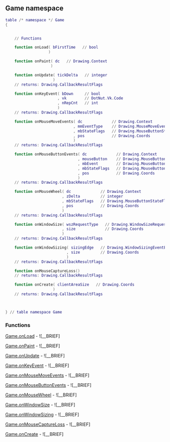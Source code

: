 ## Game namespace
```lua
table /* namespace */ Game
{


    // Functions

    function onLoad( bFirstTime   // bool
                   )

    function onPaint( dc   // Drawing.Context
                    )

    function onUpdate( tickDelta   // integer
                     )
    // returns: Drawing.CallbackResultFlags

    function onKeyEvent( bDown     // bool
                       , vk        // DotNut.Vk.Code
                       , nRepCnt   // int
                       )
    // returns: Drawing.CallbackResultFlags

    function onMouseMoveEvents( dc             // Drawing.Context
                              , mmEventType    // Drawing.MouseMoveEventType
                              , mbStateFlags   // Drawing.MouseButtonStateFlags
                              , pos            // Drawing.Coords
                              )
    // returns: Drawing.CallbackResultFlags

    function onMouseButtonEvents( dc             // Drawing.Context
                                , mouseButton    // Drawing.MouseButton
                                , mbEvent        // Drawing.MouseButtonEvent
                                , mbStateFlags   // Drawing.MouseButtonStateFlags
                                , pos            // Drawing.Coords
                                )
    // returns: Drawing.CallbackResultFlags

    function onMouseWheel( dc             // Drawing.Context
                         , zDelta         // integer
                         , mbStateFlags   // Drawing.MouseButtonStateFlags
                         , pos            // Drawing.Coords
                         )
    // returns: Drawing.CallbackResultFlags

    function onWindowSize( wszRequestType   // Drawing.WindowSizeRequestType
                         , size             // Drawing.Coords
                         )
    // returns: Drawing.CallbackResultFlags

    function onWindowSizing( sizingEdge   // Drawing.WindowSizingEventEdge
                           , size         // Drawing.Coords
                           )
    // returns: Drawing.CallbackResultFlags

    function onMouseCaptureLoss()
    // returns: Drawing.CallbackResultFlags

    function onCreate( clientAreaSize   // Drawing.Coords
                     )
    // returns: Drawing.CallbackResultFlags



} // table namespace Game
```


### Functions


[Game.onLoad](Game/onLoad.md) - ![__BRIEF]


[Game.onPaint](Game/onPaint.md) - ![__BRIEF]


[Game.onUpdate](Game/onUpdate.md) - ![__BRIEF]


[Game.onKeyEvent](Game/onKeyEvent.md) - ![__BRIEF]


[Game.onMouseMoveEvents](Game/onMouseMoveEvents.md) - ![__BRIEF]


[Game.onMouseButtonEvents](Game/onMouseButtonEvents.md) - ![__BRIEF]


[Game.onMouseWheel](Game/onMouseWheel.md) - ![__BRIEF]


[Game.onWindowSize](Game/onWindowSize.md) - ![__BRIEF]


[Game.onWindowSizing](Game/onWindowSizing.md) - ![__BRIEF]


[Game.onMouseCaptureLoss](Game/onMouseCaptureLoss.md) - ![__BRIEF]


[Game.onCreate](Game/onCreate.md) - ![__BRIEF]


